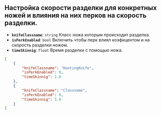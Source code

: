 ## Настройка скорости разделки для конкретных ножей и влияния на них перков на скорость разделки.

- **`knifeClassname`**: `string` Класс ножа которым происходит разделка.
- **`isPerkEnabled`**: `bool` Включить чтобы перк влиял коэфицентом и на скорость разделки ножом.
- **`timeSkinnig`**: `float` Время разделки с помощью ножа.
  
```json
[
    {
        "knifeClassname": "HuntingKnife",
        "isPerkEnabled": 0,
        "timeSkinnig": 1.0
    },
    {
        "knifeClassname": "Classname",
        "isPerkEnabled": 0,
        "timeSkinnig": 5.0
    }
]
```
